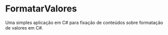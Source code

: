 # FormatarValores
Uma simples aplicação em C# para fixação de conteúdos sobre formatação de valores em C#.